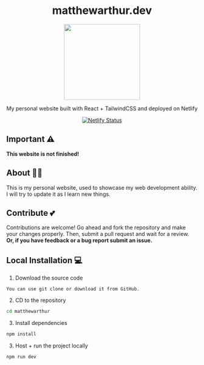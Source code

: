 <h1 align="center">
  matthewarthur.dev
</h1>
<div align="center">
  <img src="https://user-images.githubusercontent.com/89240346/209046743-466eccb9-d3de-48ad-8a28-76f2e956e43b.png" width="200" height="200">
</div>
<p align="center">
  My personal website built with React + TailwindCSS and deployed on Netlify
</p>
<p align="center">
  <a href="https://app.netlify.com/sites/matthewarthur/deploys" target="_blank">
    <img src="https://api.netlify.com/api/v1/badges/e9a76d14-32d3-433e-8593-3d463d5ddcc0/deploy-status" alt="Netlify Status">
  </a>
</p>

## Important ⚠

**This website is not finished!**

## About 💁‍♂️

This is my personal website, used to showcase my web development ability. I will try to update it as I learn new things.

## Contribute 💕

Contributions are welcome! Go ahead and fork the repository and make your changes properly. Then, submit a pull request and wait for a review. **Or, if you have feedback or a bug report submit an issue.**

## Local Installation 💻

1. Download the source code
```
You can use git clone or download it from GitHub.
```
2. CD to the repository
```sh
cd matthewarthur
```
3. Install dependencies
```sh
npm install
```
3. Host + run the project locally
```sh
npm run dev
```
